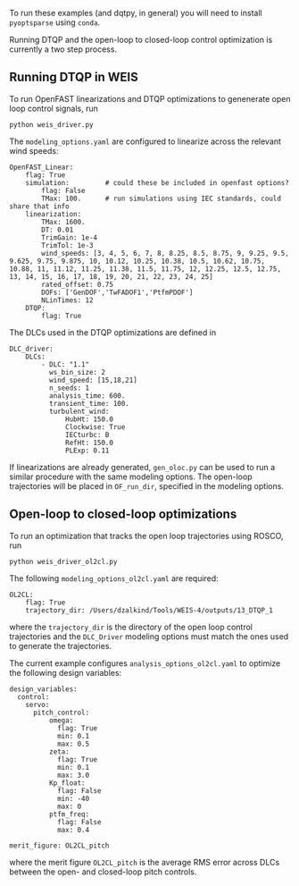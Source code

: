 To run these examples (and dqtpy, in general) you will need to install `pyoptsparse` using `conda`.

Running DTQP and the open-loop to closed-loop control optimization is currently a two step process.

## Running DTQP in WEIS
To run OpenFAST linearizations and DTQP optimizations to genenerate open loop control signals, run
```
python weis_driver.py
```

The `modeling_options.yaml` are configured to linearize across the relevant wind speeds: 
```
OpenFAST_Linear:
    flag: True
    simulation:         # could these be included in openfast options?
        flag: False
        TMax: 100.      # run simulations using IEC standards, could share that info
    linearization:
        TMax: 1600.
        DT: 0.01
        TrimGain: 1e-4
        TrimTol: 1e-3
        wind_speeds: [3, 4, 5, 6, 7, 8, 8.25, 8.5, 8.75, 9, 9.25, 9.5, 9.625, 9.75, 9.875, 10, 10.12, 10.25, 10.38, 10.5, 10.62, 10.75, 10.88, 11, 11.12, 11.25, 11.38, 11.5, 11.75, 12, 12.25, 12.5, 12.75, 13, 14, 15, 16, 17, 18, 19, 20, 21, 22, 23, 24, 25]
        rated_offset: 0.75
        DOFs: ['GenDOF','TwFADOF1','PtfmPDOF']
        NLinTimes: 12
    DTQP:
        flag: True
```

The DLCs used in the DTQP optimizations are defined in
```
DLC_driver:
    DLCs:
        - DLC: "1.1"
          ws_bin_size: 2
          wind_speed: [15,18,21]
          n_seeds: 1
          analysis_time: 600.
          transient_time: 100.
          turbulent_wind:
              HubHt: 150.0
              Clockwise: True
              IECturbc: B
              RefHt: 150.0
              PLExp: 0.11
```

If linearizations are already generated, `gen_oloc.py` can be used to run a similar procedure with the same modeling options.
The open-loop trajectories will be placed in `OF_run_dir`, specified in the modeling options.

## Open-loop to closed-loop optimizations
To run an optimization that tracks the open loop trajectories using ROSCO, run 
```
python weis_driver_ol2cl.py
```

The following `modeling_options_ol2cl.yaml` are required:
```
OL2CL:
    flag: True
    trajectory_dir: /Users/dzalkind/Tools/WEIS-4/outputs/13_DTQP_1
```
where the `trajectory_dir` is the directory of the open loop control trajectories and the `DLC_Driver` modeling options must match the ones used to generate the trajectories.

The current example configures `analysis_options_ol2cl.yaml` to optimize the following design variables:
```
design_variables:
  control:
    servo:
      pitch_control:
          omega:
            flag: True
            min: 0.1
            max: 0.5
          zeta:
            flag: True
            min: 0.1
            max: 3.0
          Kp_float:
            flag: False
            min: -40
            max: 0
          ptfm_freq:
            flag: False
            max: 0.4

merit_figure: OL2CL_pitch
```
where the merit figure `OL2CL_pitch` is the average RMS error across DLCs between the open- and closed-loop pitch controls.
